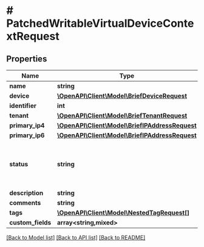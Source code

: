 # # PatchedWritableVirtualDeviceContextRequest

## Properties

Name | Type | Description | Notes
------------ | ------------- | ------------- | -------------
**name** | **string** |  | [optional]
**device** | [**\OpenAPI\Client\Model\BriefDeviceRequest**](BriefDeviceRequest.md) |  | [optional]
**identifier** | **int** |  | [optional]
**tenant** | [**\OpenAPI\Client\Model\BriefTenantRequest**](BriefTenantRequest.md) |  | [optional]
**primary_ip4** | [**\OpenAPI\Client\Model\BriefIPAddressRequest**](BriefIPAddressRequest.md) |  | [optional]
**primary_ip6** | [**\OpenAPI\Client\Model\BriefIPAddressRequest**](BriefIPAddressRequest.md) |  | [optional]
**status** | **string** | * &#x60;active&#x60; - Active * &#x60;planned&#x60; - Planned * &#x60;offline&#x60; - Offline | [optional]
**description** | **string** |  | [optional]
**comments** | **string** |  | [optional]
**tags** | [**\OpenAPI\Client\Model\NestedTagRequest[]**](NestedTagRequest.md) |  | [optional]
**custom_fields** | **array<string,mixed>** |  | [optional]

[[Back to Model list]](../../README.md#models) [[Back to API list]](../../README.md#endpoints) [[Back to README]](../../README.md)
